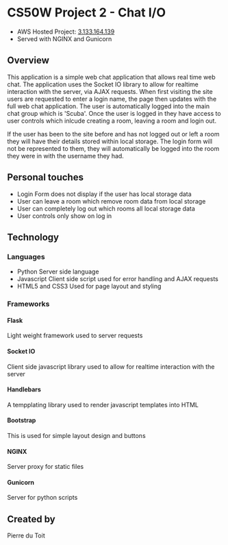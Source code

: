 # CS50W Project 2 - Chat I/O

- AWS Hosted Project: [3.133.164.139](http://3.133.164.139)
- Served with NGINX and Gunicorn

## Overview

This application is a simple web chat application that allows real time web chat. The application uses the Socket IO library to allow for realtime
interaction with the server, via AJAX requests. When first visiting the site users are requested to enter a login name, the page then updates with
the full web chat application. The user is automatically logged into the main chat group which is 'Scuba'. Once the user is logged in they have access
to user controls which inlcude creating a room, leaving a room and login out.

If the user has been to the site before and has not logged out or left a room they will have their details stored within local storage. The login form
will not be represented to them, they will automatically be logged into the room they were in with the username they had.

## Personal touches

- Login Form does not display if the user has local storage data
- User can leave a room which remove room data from local storage
- User can completely log out which rooms all local storage data
- User controls only show on log in

## Technology

### Languages

- Python
Server side language
- Javascript
Client side script used for error handling and AJAX requests
- HTML5 and CSS3
Used for page layout and styling

### Frameworks

#### Flask

Light weight framework used to server requests

#### Socket IO

Client side javascript library used to allow for realtime interaction with the server

#### Handlebars

A tempplating library used to render javascript templates into HTML

#### Bootstrap

This is used for simple layout design and buttons

#### NGINX

Server proxy for static files

#### Gunicorn

Server for python scripts


## Created by

Pierre du Toit 



